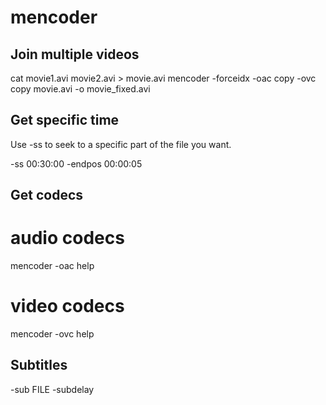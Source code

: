 # mencoder
Join multiple videos
--------------------


 cat movie1.avi movie2.avi > movie.avi
 mencoder -forceidx -oac copy -ovc copy movie.avi -o movie_fixed.avi

Get specific time
-----------------
Use -ss to seek to a specific part of the file you want.



  -ss 00:30:00 -endpos 00:00:05


Get codecs
----------


  # audio codecs
  mencoder -oac help
  # video codecs
  mencoder -ovc help

Subtitles
---------


 -sub FILE
 -subdelay

